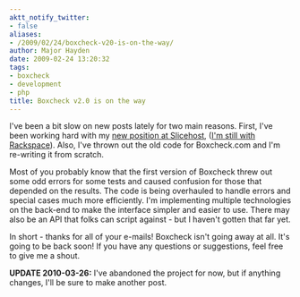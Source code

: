 ```yaml
---
aktt_notify_twitter:
- false
aliases:
- /2009/02/24/boxcheck-v20-is-on-the-way/
author: Major Hayden
date: 2009-02-24 13:20:32
tags:
- boxcheck
- development
- php
title: Boxcheck v2.0 is on the way
---
```


I've been a bit slow on new posts lately for two main reasons. First, I've been working hard with my [new position at Slicehost][2], ([I'm still with Rackspace][3]). Also, I've thrown out the old code for Boxcheck.com and I'm re-writing it from scratch.

Most of you probably know that the first version of Boxcheck threw out some odd errors for some tests and caused confusion for those that depended on the results. The code is being overhauled to handle errors and special cases much more efficiently. I'm implementing multiple technologies on the back-end to make the interface simpler and easier to use. There may also be an API that folks can script against - but I haven't gotten that far yet.

In short - thanks for all of your e-mails! Boxcheck isn't going away at all. It's going to be back soon! If you have any questions or suggestions, feel free to give me a shout.

**UPDATE 2010-03-26:** I've abandoned the project for now, but if anything changes, I'll be sure to make another post.

 [1]: http://boxcheck.com/
 [2]: http://www.slicehost.com/articles/2009/2/23/it-s-getting-crowded-in-here
 [3]: http://www.slicehost.com/articles/2008/10/22/big-news-today